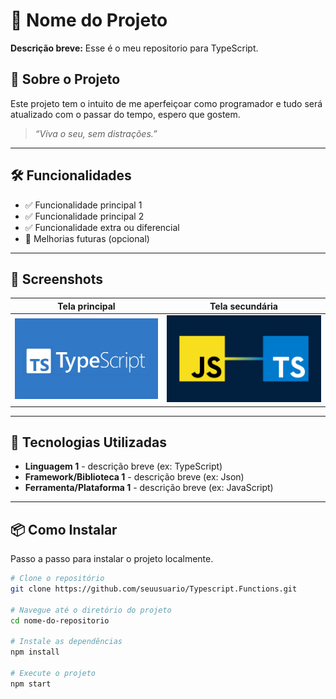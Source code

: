 # 🚀 Nome do Projeto

**Descrição breve:** Esse é o meu repositorio para TypeScript.

## 📖 Sobre o Projeto

Este projeto tem o intuito de me aperfeiçoar como programador e tudo será atualizado com o passar do tempo, espero que gostem. 

> _“Viva o seu, sem distrações.”_

---

## 🛠️ Funcionalidades

- ✅ Funcionalidade principal 1
- ✅ Funcionalidade principal 2
- ✅ Funcionalidade extra ou diferencial
- 🔧 Melhorias futuras (opcional)

---

## 📸 Screenshots
 

| Tela principal | Tela secundária |
|----------------|----------------|
| ![Tela 1](images/ts.jpg) | ![Tela 2](image/js-ts.png) |

---

## 🚀 Tecnologias Utilizadas

- **Linguagem 1** - descrição breve (ex: TypeScript)
- **Framework/Biblioteca 1** - descrição breve (ex: Json)
- **Ferramenta/Plataforma 1** - descrição breve (ex: JavaScript)

---

## 📦 Como Instalar

Passo a passo para instalar o projeto localmente.

```bash
# Clone o repositório
git clone https://github.com/seuusuario/Typescript.Functions.git

# Navegue até o diretório do projeto
cd nome-do-repositorio

# Instale as dependências
npm install

# Execute o projeto
npm start

